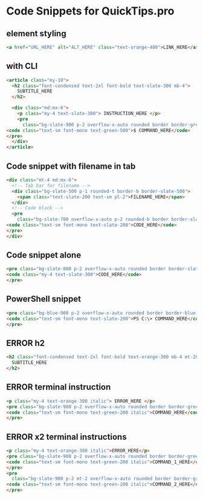 # Code Snippets for QuickTips.pro

## <a> element styling

```html
<a href="URL_HERE" alt="ALT_HERE" class="text-orange-400">LINK_HERE</a>
```

## <Article> with CLI

```html
<article class="my-10">
  <h2 class="font-condensed text-2xl font-bold text-slate-300 mb-4">
    SUBTITLE_HERE
  </h2>

  <div class="md:mx-6">
    <p class="my-4 text-slate-300"> INSTRUCTION_HERE </p>
    <pre
      class="bg-slate-900 p-2 overflow-x-auto rounded border border-green-800">
<code class="text-sm font-mono text-green-500">$ COMMAND_HERE</code>
</pre>
  </div>
</article>
```

## Code snippet with filename in tab

```html
<div class="mt-4 md:mx-6">
  <!-- Tab bar for filename -->
  <div class="bg-slate-500 p-1 rounded-t border-b border-slate-500">
    <span class="text-slate-200 text-sm pl-2">FILENAME_HERE</span>
  </div>
  <!-- Code block -->
  <pre
    class="bg-slate-700 overflow-x-auto p-2 rounded-b border border-slate-500">
<code class="text-sm font-mono text-slate-200">CODE_HERE</code>
</pre>
</div>
```

## Code snippet alone

```html
<pre class="bg-slate-800 p-2 overflow-x-auto rounded border border-slate-600">
<code class="my-4 text-slate-300">CODE_HERE</code>
</pre>
```

## PowerShell snippet

```html
<pre class="bg-blue-900 p-2 overflow-x-auto rounded border border-blue-600">
<code class="text-sm font-mono text-slate-200">PS C:\> COMMAND_HERE</code>
</pre>
```

## ERROR h2

```html
<h2 class="font-condensed text-2xl font-bold text-orange-300 mb-4 mt-20">
  SUBTITLE_HERE
</h2>
```

## ERROR terminal instruction

```html
<p class="my-4 text-orange-300 italic"> ERROR_HERE </p>
<pre class="bg-slate-900 p-2 overflow-x-auto rounded border border-green-800">
<code class="text-sm font-mono text-green-200 italic">COMMAND_HERE</code>
</pre>
```

## ERROR x2 terminal instructions

```html
<p class="my-4 text-orange-300 italic">ERROR_HERE</p>
<pre class="bg-slate-900 p-2 overflow-x-auto rounded border border-green-800">
<code class="text-sm font-mono text-green-200 italic">COMMAND_1_HERE</code>
</pre>
<pre
  class="bg-slate-900 p-2 mt-2 overflow-x-auto rounded border border-green-800">
<code class="text-sm font-mono text-green-200 italic">COMMAND_2_HERE</code>
</pre>
```
